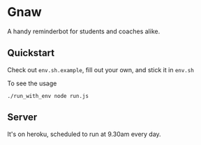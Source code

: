 # Gnaw

A handy reminderbot for students and coaches alike.

## Quickstart

Check out `env.sh.example`, fill out your own, and stick it in `env.sh`

To see the usage

```
./run_with_env node run.js
```

## Server

It's on heroku, scheduled to run at 9.30am every day.
